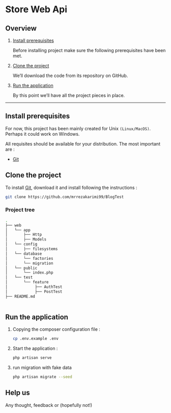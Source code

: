 
# Store Web Api

## Overview

1. [Install prerequisites](#install-prerequisites)

   Before installing project make sure the following prerequisites have been met.

2. [Clone the project](#clone-the-project)

   We’ll download the code from its repository on GitHub.

5. [Run the application](#run-the-application)

   By this point we’ll have all the project pieces in place.
___

## Install prerequisites

For now, this project has been mainly created for Unix `(Linux/MacOS)`. Perhaps it could work on Windows.

All requisites should be available for your distribution. The most important are :

* [Git](https://www.digitalocean.com/community/tutorials/how-to-install-git-on-ubuntu-20-04)

## Clone the project

To install [Git](http://git-scm.com/book/en/v2/Getting-Started-Installing-Git), download it and install following the instructions :

```sh
git clone https://github.com/mrrezakarimi99/BlogTest
```

### Project tree

```sh
.
├── web
│   └── app
│       ├── Http
│       ├── Models
│   └── config
│       ├── filesystems
│   └── database
│       └── factories
│       └── migration
│   └── public
│       └── index.php
│   └── test
│       └── feature
│            ├── AuthTest
│            ├── PostTest
├── README.md
        
```

## Run the application

1. Copying the composer configuration file :

    ```sh
    cp .env.example .env
    ```

2. Start the application :

    ```sh
    php artisan serve
    ```
3. run migration with fake data

    ```sh
    php artisan migrate --seed
    ```

## Help us

Any thought, feedback or (hopefully not!)
